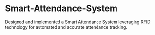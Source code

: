 # Smart-Attendance-System
Designed and implemented a Smart Attendance System leveraging RFID technology for automated and accurate attendance tracking.
